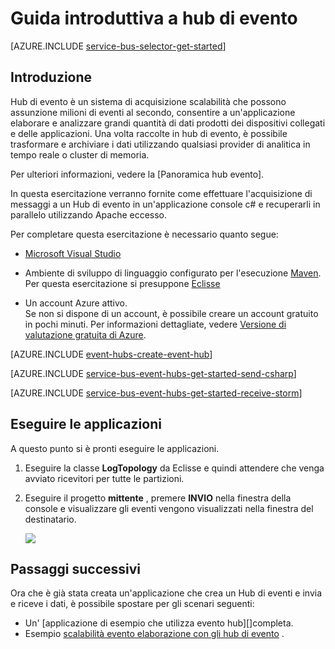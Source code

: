 <properties
    pageTitle="Guida introduttiva a hub di evento in c# con eccesso Apache | Microsoft Azure"
    description="Seguire questa esercitazione per iniziare a usare Azure evento hub; invio di eventi in c# e averli ricevuti in un cluster di Apache eccesso."
    services="event-hubs"
    documentationCenter=""
    authors="jtaubensee"
    manager="timlt"
    editor=""/>

<tags
    ms.service="event-hubs"
    ms.workload="na"
    ms.tgt_pltfrm="na"
    ms.devlang="na"
    ms.topic="article" 
    ms.date="09/06/2016"
    ms.author="jotaub;sethm"/>

# <a name="get-started-with-event-hubs"></a>Guida introduttiva a hub di evento

[AZURE.INCLUDE [service-bus-selector-get-started](../../includes/service-bus-selector-get-started.md)]

## <a name="introduction"></a>Introduzione

Hub di evento è un sistema di acquisizione scalabilità che possono assunzione milioni di eventi al secondo, consentire a un'applicazione elaborare e analizzare grandi quantità di dati prodotti dei dispositivi collegati e delle applicazioni. Una volta raccolte in hub di evento, è possibile trasformare e archiviare i dati utilizzando qualsiasi provider di analitica in tempo reale o cluster di memoria.

Per ulteriori informazioni, vedere la [Panoramica hub evento].

In questa esercitazione verranno fornite come effettuare l'acquisizione di messaggi a un Hub di evento in un'applicazione console c# e recuperarli in parallelo utilizzando Apache eccesso.

Per completare questa esercitazione è necessario quanto segue:

+ [Microsoft Visual Studio](http://visualstudio.com)

+ Ambiente di sviluppo di linguaggio configurato per l'esecuzione [Maven](http://maven.apache.org/). Per questa esercitazione si presuppone [Eclisse](https://www.eclipse.org/)

+ Un account Azure attivo. <br/>Se non si dispone di un account, è possibile creare un account gratuito in pochi minuti. Per informazioni dettagliate, vedere <a href="http://azure.microsoft.com/pricing/free-trial/?WT.mc_id=A0E0E5C02&amp;returnurl=http%3A%2F%2Fazure.microsoft.com%2Fen-us%2Fdevelop%2Fmobile%2Ftutorials%2Fget-started%2F" target="_blank">Versione di valutazione gratuita di Azure</a>.

[AZURE.INCLUDE [event-hubs-create-event-hub](../../includes/event-hubs-create-event-hub.md)]

[AZURE.INCLUDE [service-bus-event-hubs-get-started-send-csharp](../../includes/service-bus-event-hubs-get-started-send-csharp.md)]


[AZURE.INCLUDE [service-bus-event-hubs-get-started-receive-storm](../../includes/service-bus-event-hubs-get-started-receive-storm.md)]

## <a name="run-the-applications"></a>Eseguire le applicazioni

A questo punto si è pronti eseguire le applicazioni.

1.  Eseguire la classe **LogTopology** da Eclisse e quindi attendere che venga avviato ricevitori per tutte le partizioni.

2.  Eseguire il progetto **mittente** , premere **INVIO** nella finestra della console e visualizzare gli eventi vengono visualizzati nella finestra del destinatario.

    ![][22]

## <a name="next-steps"></a>Passaggi successivi

Ora che è già stata creata un'applicazione che crea un Hub di eventi e invia e riceve i dati, è possibile spostare per gli scenari seguenti:

- Un' [applicazione di esempio che utilizza evento hub][]completa.
- Esempio [scalabilità evento elaborazione con gli hub di evento][] .

<!-- Images. -->
[22]: ./media/event-hubs-csharp-storm-getstarted/receive-storm1.png

<!-- Links -->
[Azure classic portal]: https://manage.windowsazure.com/
[Cenni preliminari sui hub di eventi]: event-hubs-overview.md
[applicazione di esempio che utilizza hub di evento]: https://code.msdn.microsoft.com/Service-Bus-Event-Hub-286fd097
[Scalabilità evento elaborazione con gli hub di evento]: https://code.msdn.microsoft.com/Service-Bus-Event-Hub-45f43fc3
 